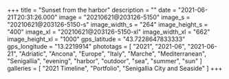 +++
title = "Sunset from the harbor"
description = ""
date = "2021-06-21T20:31:26.000"
image = "20210621@203126-5150"
image_s = "20210621@203126-5150-s"
image_width_s = "264"
image_height_s = "400"
image_xl = "20210621@203126-5150-xl"
image_width_xl = "662"
image_height_xl = "1000"
gps_latitude = "43.7228647833333"
gps_longitude = "13.2219914"
phototags = [ "2021", "2021-06", "2021-06-21", "Adriatic", "Ancona", "Europe", "Italy", "Marche", "Mediterranean", "Senigallia", "evening", "harbor", "outdoor", "sea", "summer", "sun" ]
galleries = [ "2021 Timeline", "Portfolio", "Senigallia City and Seaside" ]
+++
